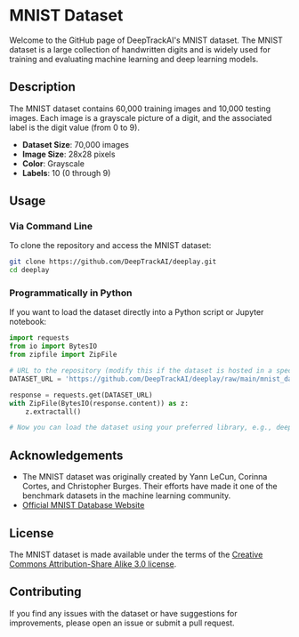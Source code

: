 # MNIST Dataset

Welcome to the GitHub page of DeepTrackAI's MNIST dataset. The MNIST dataset is a large collection of handwritten digits and is widely used for training and evaluating machine learning and deep learning models.

## Description

The MNIST dataset contains 60,000 training images and 10,000 testing images. Each image is a grayscale picture of a digit, and the associated label is the digit value (from 0 to 9).

- **Dataset Size**: 70,000 images
- **Image Size**: 28x28 pixels
- **Color**: Grayscale
- **Labels**: 10 (0 through 9)

## Usage

### Via Command Line

To clone the repository and access the MNIST dataset:

```bash
git clone https://github.com/DeepTrackAI/deeplay.git
cd deeplay
```

### Programmatically in Python

If you want to load the dataset directly into a Python script or Jupyter notebook:

```python
import requests
from io import BytesIO
from zipfile import ZipFile

# URL to the repository (modify this if the dataset is hosted in a specific location or file)
DATASET_URL = 'https://github.com/DeepTrackAI/deeplay/raw/main/mnist_dataset.zip'

response = requests.get(DATASET_URL)
with ZipFile(BytesIO(response.content)) as z:
    z.extractall()

# Now you can load the dataset using your preferred library, e.g., deeplay, PyTorch, TensorFlow.
```

## Acknowledgements

- The MNIST dataset was originally created by Yann LeCun, Corinna Cortes, and Christopher Burges. Their efforts have made it one of the benchmark datasets in the machine learning community.
- [Official MNIST Database Website](http://yann.lecun.com/exdb/mnist/)

## License

The MNIST dataset is made available under the terms of the [Creative Commons Attribution-Share Alike 3.0 license](https://creativecommons.org/licenses/by-sa/3.0/).

## Contributing

If you find any issues with the dataset or have suggestions for improvements, please open an issue or submit a pull request.

